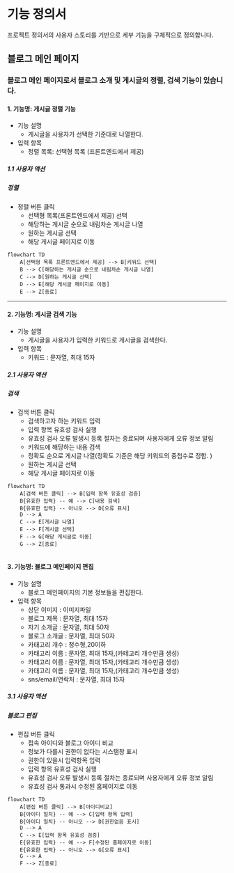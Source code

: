 # 기능 정의서

프로젝트 정의서의 사용자 스토리를 기반으로 세부 기능을 구체적으로 정의합니다.

## 블로그 메인 페이지

### 블로그 메인 페이지로서 블로그 소개 및 게시글의 정렬, 검색 기능이 있습니다.

#### 1. 기능명: 게시글 정렬 기능

* 기능 설명
  * 게시글을 사용자가 선택한 기준대로 나열한다.
* 입력 항목
  * 정렬 목록: 선택형 목록 (프론트엔드에서 제공)

##### 1.1 사용자 액션

##### 정렬

* 정렬 버튼 클릭
  * 선택형 목록(프론트엔드에서 제공) 선택
  * 해당하는 게시글 순으로 내림차순 게시글 나열
  * 원하는 게시글 선택
  * 해당 게시글 페이지로 이동

```mermaid
flowchart TD
    A[선택형 목록 프론트엔드에서 제공] --> B[키워드 선택]
    B --> C[해당하는 게시글 순으로 내림차순 게시글 나열]
    C --> D[원하는 게시글 선택]
    D --> E[해당 게시글 페이지로 이동]
    E --> Z[종료]

```
---

#### 2. 기능명: 게시글 검색 기능

* 기능 설명
  * 게시글을 사용자가 입력한 키워드로 게시글을 검색한다.
* 입력 항목
  * 키워드 : 문자열, 최대 15자

##### 2.1 사용자 액션

##### 검색

* 검색 버튼 클릭
  * 검색하고자 하는 키워드 입력
  * 입력 항목 유효성 검사 실행
  * 유효성 검사 오류 발생시 등록 절차는 종료되며 사용자에게 오류 정보 알림
  * 키워드에 해당하는 내용 검색
  * 정확도 순으로 게시글 나열(정확도 기준은 해당 키워드의 중첩수로 정함. )
  * 원하는 게시글 선택
  * 헤당 게시글 페이지로 이동

```mermaid
flowchart TD
    A[검색 버튼 클릭] --> B[입력 항목 유효성 검증]
    B{유효한 입력} -- 예 --> C[내용 검색]
    B{유효한 입력} -- 아니오 --> D[오류 표시]
    D --> A
    C --> E[게시글 나열]
    E --> F[게시글 선택]
    F --> G[해당 게시글로 이동]
    G --> Z[종료]
    
```
#### 3. 기능명: 블로그 메인페이지 편집

* 기능 설명
  * 블로그 메인페이지의 기본 정보들을 편집한다.
* 입력 항목
  * 상단 이미지 : 이미지파일
  * 블로그 제목 : 문자열, 최대 15자
  * 자기 소개글 : 문자열, 최대 50자
  * 블로그 소개글 : 문자열, 최대 50자
  * 카태고리 개수 : 정수형,20이하
  * 카태고리 이름 : 문자열, 최대 15자,(카테고리 개수만큼 생성)
  * 카태고리 이름 : 문자열, 최대 15자,(카테고리 개수만큼 생성)
  * 카태고리 이름 : 문자열, 최대 15자,(카테고리 개수만큼 생성)
  * sns/email/연락처 : 문자열, 최대 15자  
  
##### 3.1 사용자 액션

##### 블로그 편집

* 편집 버튼 클릭
  * 접속 아이디와 블로그 아이디 비교
  * 정보가 다를시 권한이 없다는 시스탬창 표시
  * 권한이 있을시 입력항목 입력
  * 입력 항목 유효성 검사 실행
  * 유효성 검사 오류 발생시 등록 절차는 종료되며 사용자에게 오류 정보 알림
  * 유효성 검사 통과시 수정된 홈페이지로 이동 

```mermaid
flowchart TD
    A[편집 버튼 클릭] --> B[아이디비교]
    B{아이디 일치} -- 예 --> C[입력 항목 입력]
    B{아이디 일치} -- 아니오 --> D[권한없음 표시]
    D --> A
    C --> E[입력 항목 유효성 검증]
    E{유효한 입력} -- 예 --> F[수정된 홈페이지로 이동]
    E{유효한 입력} -- 아니오 --> G[오류 표시]
    G --> A
    F --> Z[종료]
    
```

